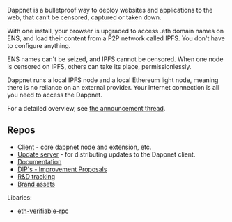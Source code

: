 Dappnet is a bulletproof way to deploy websites and applications to the web, that can’t be censored, captured or taken down.

With one install, your browser is upgraded to access .eth domain names on ENS, and load their content from a P2P network called IPFS. You don't have to configure anything.

ENS names can't be seized, and IPFS cannot be censored. When one node is censored on IPFS, others can take its place, permissionlessly.

Dappnet runs a local IPFS node and a local Ethereum light node, meaning there is no reliance on an external provider. Your internet connection is all you need to access the Dappnet.

For a detailed overview, see [the announcement thread](https://twitter.com/liamzebedee/status/1578127982173908992).

## Repos

 - [Client](https://github.com/dappnetbby/dappnet) - core dappnet node and extension, etc.
 - [Update server](https://github.com/dappnetbby/dappnet-update-server) - for distributing updates to the Dappnet client.
 - [Documentation](https://github.com/dappnetbby/dappnet-docs)
 - [DIP's - Improvement Proposals](https://github.com/dappnetbby/DIPs)
 - [R&D tracking](https://github.com/dappnetbby/dappnet-features)
 - [Brand assets](https://github.com/dappnetbby/media-assets)

Libaries:

 - [eth-verifiable-rpc](https://github.com/dappnetbby/eth-verifiable-rpc)
